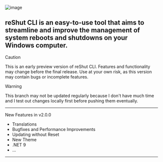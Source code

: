 ![image](https://github.com/user-attachments/assets/1040a495-7a6c-4117-8d2e-f8145d599269)


## reShut CLI is an easy-to-use tool that aims to streamline and improve the management of system reboots and shutdowns on your Windows computer.
> [!CAUTION]
> This is an early preview version of reShut CLI. Features and functionality may change before the final release. Use at your own risk, as this version may contain bugs or incomplete features.

> [!WARNING]
> This branch may not be updated regularly because I don't have much time and I test out changes locally first before pushing them eventually.
-----
New Features in v2.0.0
* Translations
* Bugfixes and Performance Improvements
* Updating without Reset
* New Theme
* .NET 9
* ...
-----
